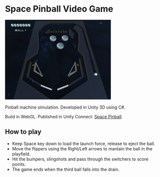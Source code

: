 # Space Pinball Video Game

<img src="/Screenshots/pinball.jpg" alt="Pinball screenshot"/>

Pinball machine simulation. Developed in Unity 3D using C#.

Build in WebGL. Published in Unity Connect: [Space Pinball](https://connect.unity.com/mg/other/space-pinball-1).

## How to play

* Keep Space key down to load the launch force, release to eject the ball.
* Move the flippers using the Right/Left arrows to mantain the ball in the playfield. 
* Hit the bumpers, slingshots and pass through the switchers to score points.
* The game ends when the third ball falls into the drain.
